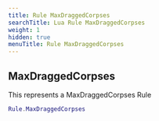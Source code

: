 ```yaml
---
title: Rule MaxDraggedCorpses
searchTitle: Lua Rule MaxDraggedCorpses
weight: 1
hidden: true
menuTitle: Rule MaxDraggedCorpses
---
```

## MaxDraggedCorpses

This represents a MaxDraggedCorpses Rule
```lua
Rule.MaxDraggedCorpses
```